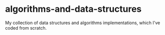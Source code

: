 # algorithms-and-data-structures

My collection of data structures and algorithms implementations, which I've coded from scratch.
